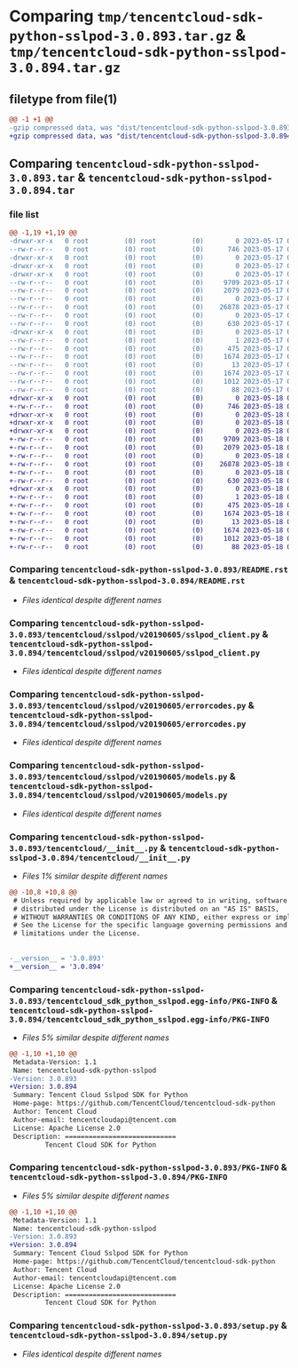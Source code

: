 # Comparing `tmp/tencentcloud-sdk-python-sslpod-3.0.893.tar.gz` & `tmp/tencentcloud-sdk-python-sslpod-3.0.894.tar.gz`

## filetype from file(1)

```diff
@@ -1 +1 @@
-gzip compressed data, was "dist/tencentcloud-sdk-python-sslpod-3.0.893.tar", last modified: Wed May 17 03:39:37 2023, max compression
+gzip compressed data, was "dist/tencentcloud-sdk-python-sslpod-3.0.894.tar", last modified: Thu May 18 00:35:59 2023, max compression
```

## Comparing `tencentcloud-sdk-python-sslpod-3.0.893.tar` & `tencentcloud-sdk-python-sslpod-3.0.894.tar`

### file list

```diff
@@ -1,19 +1,19 @@
-drwxr-xr-x   0 root         (0) root         (0)        0 2023-05-17 03:39:36.000000 tencentcloud-sdk-python-sslpod-3.0.893/
--rw-r--r--   0 root         (0) root         (0)      746 2023-05-17 03:39:36.000000 tencentcloud-sdk-python-sslpod-3.0.893/README.rst
-drwxr-xr-x   0 root         (0) root         (0)        0 2023-05-17 03:39:36.000000 tencentcloud-sdk-python-sslpod-3.0.893/tencentcloud/
-drwxr-xr-x   0 root         (0) root         (0)        0 2023-05-17 03:39:36.000000 tencentcloud-sdk-python-sslpod-3.0.893/tencentcloud/sslpod/
-drwxr-xr-x   0 root         (0) root         (0)        0 2023-05-17 03:39:36.000000 tencentcloud-sdk-python-sslpod-3.0.893/tencentcloud/sslpod/v20190605/
--rw-r--r--   0 root         (0) root         (0)     9709 2023-05-17 03:39:36.000000 tencentcloud-sdk-python-sslpod-3.0.893/tencentcloud/sslpod/v20190605/sslpod_client.py
--rw-r--r--   0 root         (0) root         (0)     2079 2023-05-17 03:39:36.000000 tencentcloud-sdk-python-sslpod-3.0.893/tencentcloud/sslpod/v20190605/errorcodes.py
--rw-r--r--   0 root         (0) root         (0)        0 2023-05-17 03:39:36.000000 tencentcloud-sdk-python-sslpod-3.0.893/tencentcloud/sslpod/v20190605/__init__.py
--rw-r--r--   0 root         (0) root         (0)    26878 2023-05-17 03:39:36.000000 tencentcloud-sdk-python-sslpod-3.0.893/tencentcloud/sslpod/v20190605/models.py
--rw-r--r--   0 root         (0) root         (0)        0 2023-05-17 03:39:36.000000 tencentcloud-sdk-python-sslpod-3.0.893/tencentcloud/sslpod/__init__.py
--rw-r--r--   0 root         (0) root         (0)      630 2023-05-17 03:39:36.000000 tencentcloud-sdk-python-sslpod-3.0.893/tencentcloud/__init__.py
-drwxr-xr-x   0 root         (0) root         (0)        0 2023-05-17 03:39:36.000000 tencentcloud-sdk-python-sslpod-3.0.893/tencentcloud_sdk_python_sslpod.egg-info/
--rw-r--r--   0 root         (0) root         (0)        1 2023-05-17 03:39:36.000000 tencentcloud-sdk-python-sslpod-3.0.893/tencentcloud_sdk_python_sslpod.egg-info/dependency_links.txt
--rw-r--r--   0 root         (0) root         (0)      475 2023-05-17 03:39:36.000000 tencentcloud-sdk-python-sslpod-3.0.893/tencentcloud_sdk_python_sslpod.egg-info/SOURCES.txt
--rw-r--r--   0 root         (0) root         (0)     1674 2023-05-17 03:39:36.000000 tencentcloud-sdk-python-sslpod-3.0.893/tencentcloud_sdk_python_sslpod.egg-info/PKG-INFO
--rw-r--r--   0 root         (0) root         (0)       13 2023-05-17 03:39:36.000000 tencentcloud-sdk-python-sslpod-3.0.893/tencentcloud_sdk_python_sslpod.egg-info/top_level.txt
--rw-r--r--   0 root         (0) root         (0)     1674 2023-05-17 03:39:36.000000 tencentcloud-sdk-python-sslpod-3.0.893/PKG-INFO
--rw-r--r--   0 root         (0) root         (0)     1012 2023-05-17 03:39:36.000000 tencentcloud-sdk-python-sslpod-3.0.893/setup.py
--rw-r--r--   0 root         (0) root         (0)       88 2023-05-17 03:39:36.000000 tencentcloud-sdk-python-sslpod-3.0.893/setup.cfg
+drwxr-xr-x   0 root         (0) root         (0)        0 2023-05-18 00:35:59.000000 tencentcloud-sdk-python-sslpod-3.0.894/
+-rw-r--r--   0 root         (0) root         (0)      746 2023-05-18 00:35:59.000000 tencentcloud-sdk-python-sslpod-3.0.894/README.rst
+drwxr-xr-x   0 root         (0) root         (0)        0 2023-05-18 00:35:59.000000 tencentcloud-sdk-python-sslpod-3.0.894/tencentcloud/
+drwxr-xr-x   0 root         (0) root         (0)        0 2023-05-18 00:35:59.000000 tencentcloud-sdk-python-sslpod-3.0.894/tencentcloud/sslpod/
+drwxr-xr-x   0 root         (0) root         (0)        0 2023-05-18 00:35:59.000000 tencentcloud-sdk-python-sslpod-3.0.894/tencentcloud/sslpod/v20190605/
+-rw-r--r--   0 root         (0) root         (0)     9709 2023-05-18 00:35:59.000000 tencentcloud-sdk-python-sslpod-3.0.894/tencentcloud/sslpod/v20190605/sslpod_client.py
+-rw-r--r--   0 root         (0) root         (0)     2079 2023-05-18 00:35:59.000000 tencentcloud-sdk-python-sslpod-3.0.894/tencentcloud/sslpod/v20190605/errorcodes.py
+-rw-r--r--   0 root         (0) root         (0)        0 2023-05-18 00:35:59.000000 tencentcloud-sdk-python-sslpod-3.0.894/tencentcloud/sslpod/v20190605/__init__.py
+-rw-r--r--   0 root         (0) root         (0)    26878 2023-05-18 00:35:59.000000 tencentcloud-sdk-python-sslpod-3.0.894/tencentcloud/sslpod/v20190605/models.py
+-rw-r--r--   0 root         (0) root         (0)        0 2023-05-18 00:35:59.000000 tencentcloud-sdk-python-sslpod-3.0.894/tencentcloud/sslpod/__init__.py
+-rw-r--r--   0 root         (0) root         (0)      630 2023-05-18 00:35:59.000000 tencentcloud-sdk-python-sslpod-3.0.894/tencentcloud/__init__.py
+drwxr-xr-x   0 root         (0) root         (0)        0 2023-05-18 00:35:59.000000 tencentcloud-sdk-python-sslpod-3.0.894/tencentcloud_sdk_python_sslpod.egg-info/
+-rw-r--r--   0 root         (0) root         (0)        1 2023-05-18 00:35:59.000000 tencentcloud-sdk-python-sslpod-3.0.894/tencentcloud_sdk_python_sslpod.egg-info/dependency_links.txt
+-rw-r--r--   0 root         (0) root         (0)      475 2023-05-18 00:35:59.000000 tencentcloud-sdk-python-sslpod-3.0.894/tencentcloud_sdk_python_sslpod.egg-info/SOURCES.txt
+-rw-r--r--   0 root         (0) root         (0)     1674 2023-05-18 00:35:59.000000 tencentcloud-sdk-python-sslpod-3.0.894/tencentcloud_sdk_python_sslpod.egg-info/PKG-INFO
+-rw-r--r--   0 root         (0) root         (0)       13 2023-05-18 00:35:59.000000 tencentcloud-sdk-python-sslpod-3.0.894/tencentcloud_sdk_python_sslpod.egg-info/top_level.txt
+-rw-r--r--   0 root         (0) root         (0)     1674 2023-05-18 00:35:59.000000 tencentcloud-sdk-python-sslpod-3.0.894/PKG-INFO
+-rw-r--r--   0 root         (0) root         (0)     1012 2023-05-18 00:35:59.000000 tencentcloud-sdk-python-sslpod-3.0.894/setup.py
+-rw-r--r--   0 root         (0) root         (0)       88 2023-05-18 00:35:59.000000 tencentcloud-sdk-python-sslpod-3.0.894/setup.cfg
```

### Comparing `tencentcloud-sdk-python-sslpod-3.0.893/README.rst` & `tencentcloud-sdk-python-sslpod-3.0.894/README.rst`

 * *Files identical despite different names*

### Comparing `tencentcloud-sdk-python-sslpod-3.0.893/tencentcloud/sslpod/v20190605/sslpod_client.py` & `tencentcloud-sdk-python-sslpod-3.0.894/tencentcloud/sslpod/v20190605/sslpod_client.py`

 * *Files identical despite different names*

### Comparing `tencentcloud-sdk-python-sslpod-3.0.893/tencentcloud/sslpod/v20190605/errorcodes.py` & `tencentcloud-sdk-python-sslpod-3.0.894/tencentcloud/sslpod/v20190605/errorcodes.py`

 * *Files identical despite different names*

### Comparing `tencentcloud-sdk-python-sslpod-3.0.893/tencentcloud/sslpod/v20190605/models.py` & `tencentcloud-sdk-python-sslpod-3.0.894/tencentcloud/sslpod/v20190605/models.py`

 * *Files identical despite different names*

### Comparing `tencentcloud-sdk-python-sslpod-3.0.893/tencentcloud/__init__.py` & `tencentcloud-sdk-python-sslpod-3.0.894/tencentcloud/__init__.py`

 * *Files 1% similar despite different names*

```diff
@@ -10,8 +10,8 @@
 # Unless required by applicable law or agreed to in writing, software
 # distributed under the License is distributed on an "AS IS" BASIS,
 # WITHOUT WARRANTIES OR CONDITIONS OF ANY KIND, either express or implied.
 # See the License for the specific language governing permissions and
 # limitations under the License.
 
 
-__version__ = '3.0.893'
+__version__ = '3.0.894'
```

### Comparing `tencentcloud-sdk-python-sslpod-3.0.893/tencentcloud_sdk_python_sslpod.egg-info/PKG-INFO` & `tencentcloud-sdk-python-sslpod-3.0.894/tencentcloud_sdk_python_sslpod.egg-info/PKG-INFO`

 * *Files 5% similar despite different names*

```diff
@@ -1,10 +1,10 @@
 Metadata-Version: 1.1
 Name: tencentcloud-sdk-python-sslpod
-Version: 3.0.893
+Version: 3.0.894
 Summary: Tencent Cloud Sslpod SDK for Python
 Home-page: https://github.com/TencentCloud/tencentcloud-sdk-python
 Author: Tencent Cloud
 Author-email: tencentcloudapi@tencent.com
 License: Apache License 2.0
 Description: ============================
         Tencent Cloud SDK for Python
```

### Comparing `tencentcloud-sdk-python-sslpod-3.0.893/PKG-INFO` & `tencentcloud-sdk-python-sslpod-3.0.894/PKG-INFO`

 * *Files 5% similar despite different names*

```diff
@@ -1,10 +1,10 @@
 Metadata-Version: 1.1
 Name: tencentcloud-sdk-python-sslpod
-Version: 3.0.893
+Version: 3.0.894
 Summary: Tencent Cloud Sslpod SDK for Python
 Home-page: https://github.com/TencentCloud/tencentcloud-sdk-python
 Author: Tencent Cloud
 Author-email: tencentcloudapi@tencent.com
 License: Apache License 2.0
 Description: ============================
         Tencent Cloud SDK for Python
```

### Comparing `tencentcloud-sdk-python-sslpod-3.0.893/setup.py` & `tencentcloud-sdk-python-sslpod-3.0.894/setup.py`

 * *Files identical despite different names*

